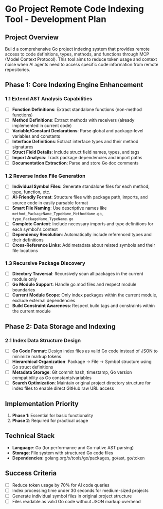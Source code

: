 # Go Project Remote Code Indexing Tool - Development Plan

## Project Overview
Build a comprehensive Go project indexing system that provides remote access to code definitions, types, methods, and functions through MCP (Model Context Protocol). This tool aims to reduce token usage and context noise when AI agents need to access specific code information from remote repositories.

## Phase 1: Core Indexing Engine Enhancement

### 1.1 Extend AST Analysis Capabilities
- [ ] **Function Definitions**: Extract standalone functions (non-method functions)
- [ ] **Method Definitions**: Extract methods with receivers (already implemented in current code)
- [ ] **Variable/Constant Declarations**: Parse global and package-level variables and constants
- [ ] **Interface Definitions**: Extract interface types and their method signatures
- [ ] **Struct Field Details**: Include struct field names, types, and tags
- [ ] **Import Analysis**: Track package dependencies and import paths
- [ ] **Documentation Extraction**: Parse and store Go doc comments

### 1.2 Reverse Index File Generation
- [ ] **Individual Symbol Files**: Generate standalone files for each method, type, function, etc.
- [ ] **AI-Friendly Format**: Structure files with package path, imports, and source code in easily parsable format
- [ ] **Smart File Naming**: Use descriptive names like `method_PackageName_TypeName_MethodName.go`, `type_PackageName_TypeName.go`
- [ ] **Complete Context**: Include necessary imports and type definitions for each symbol's context
- [ ] **Dependency Resolution**: Automatically include referenced types and their definitions
- [ ] **Cross-Reference Links**: Add metadata about related symbols and their file locations

### 1.3 Recursive Package Discovery
- [ ] **Directory Traversal**: Recursively scan all packages in the current module only
- [ ] **Go Module Support**: Handle go.mod files and respect module boundaries
- [ ] **Current Module Scope**: Only index packages within the current module, exclude external dependencies
- [ ] **Build Constraint Awareness**: Respect build tags and constraints within the current module

## Phase 2: Data Storage and Indexing

### 2.1 Index Data Structure Design
- [ ] **Go Code Format**: Design index files as valid Go code instead of JSON to minimize markup tokens
- [ ] **Hierarchical Organization**: Package -> File -> Symbol structure using Go struct definitions
- [ ] **Metadata Storage**: Git commit hash, timestamp, Go version compatibility as Go constants/variables
- [ ] **Search Optimization**: Maintain original project directory structure for index files to enable direct GitHub raw URL access

## Implementation Priority
1. **Phase 1**: Essential for basic functionality
2. **Phase 2**: Required for practical usage

## Technical Stack
- **Language**: Go (for performance and Go-native AST parsing)
- **Storage**: File system with structured Go code files
- **Dependencies**: golang.org/x/tools/go/packages, go/ast, go/token

## Success Criteria
- [ ] Reduce token usage by 70% for AI code queries
- [ ] Index processing time under 30 seconds for medium-sized projects
- [ ] Generate individual symbol files in original project structure
- [ ] Files readable as valid Go code without JSON markup overhead
